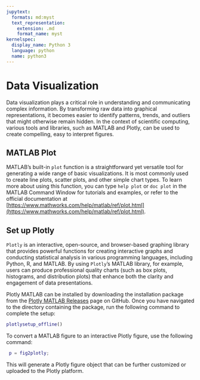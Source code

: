 ```yaml
---
jupytext:
  formats: md:myst
  text_representation:
    extension: .md
    format_name: myst
kernelspec:
  display_name: Python 3
  language: python
  name: python3
---
```


# Data Visualization

Data visualization plays a critical role in understanding and communicating complex information. By transforming raw data into graphical representations, it becomes easier to identify patterns, trends, and outliers that might otherwise remain hidden. In the context of scientific computing, various tools and libraries, such as MATLAB and Plotly, can be used to create compelling, easy to interpret figures.

## MATLAB Plot

MATLAB’s built-in `plot` function is a straightforward yet versatile tool for generating a wide range of basic visualizations. It is most commonly used to create line plots, scatter plots, and other simple chart types. To learn more about using this function, you can type `help plot` or `doc plot` in the MATLAB Command Window for tutorials and examples, or refer to the official documentation at [https://www.mathworks.com/help/matlab/ref/plot.html](https://www.mathworks.com/help/matlab/ref/plot.html).

## Set up Plotly

`Plotly` is an interactive, open-source, and browser-based graphing library that provides powerful functions for creating interactive graphs and conducting statistical analysis in various programming languages, including Python, R, and MATLAB. By using `Plotly`’s MATLAB library, for example, users can produce professional quality charts (such as box plots, histograms, and distribution plots) that enhance both the clarity and engagement of data presentations.

Plotly MATLAB can be installed by downloading the installation package from the [Plotly MATLAB Releases](https://github.com/plotly/plotly_matlab/releases) page on GitHub. Once you have navigated to the directory containing the package, run the following command to complete the setup:

```matlab
plotlysetup_offline()
```

To convert a MATLAB figure to an interactive Plotly figure, use the following command:

```matlab
 p = fig2plotly;
```

This will generate a Plotly figure object that can be further customized or uploaded to the Plotly platform.
